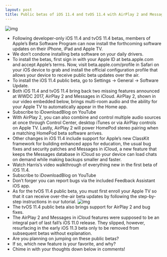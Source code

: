 ```yaml
---
layout: post
title: Public betas of iOS 11.4 and tvOS 11.4 with AirPlay 2 and Messages in iCloud now available
---
```

![img](http://media.idownloadblog.com/wp-content/uploads/2017/09/iOS-11-iPhone-iPad-teaser-001.jpg)
* Following developer-only iOS 11.4 and tvOS 11.4 betas, members of Apple’s Beta Software Program can now install the forthcoming software updates on their iPhone, iPad and Apple TV.
* We don’t condone installing beta software on your daily drivers.
* To install the betas, first sign in with your Apple ID at beta.apple.com and accept Apple’s terms. Now, visit beta.apple.com/profile in Safari on your iOS device to grab and install the official configuration profile that allows your device to receive public beta updates over the air.
* To install the iOS 11.4 public beta, go to Settings → General → Software Update.
* Both iOS 11.4 and tvOS 11.4 bring back two missing features announced at WWDC 2017, AirPlay 2 and Messages in iCloud. AirPlay 2, shown in our video embedded below, brings multi-room audio and the ability for your Apple TV to automatically appear in the Home app.
* Subscribe to iDownloadBlog on YouTube
* With AirPlay 2, you can also combine and control multiple audio sources at once through Control Center, desktop iTunes or via AirPlay controls on Apple TV. Lastly, AirPlay 2 will power HomePod stereo pairing when a matching HomePod beta software arrives.
* Other changes in iOS 11.4 include support for Apple’s new ClassKit framework for building enhanced apps for education, the usual bug fixes and security patches and Messages in iCloud, a new feature that keeps the Messages database in iCloud so your device can load chats on demand while making backups smaller and faster.
* Watch Harris’s video walkthrough of everything new in the first beta of iOS 11.4.
* Subscribe to iDownloadBlog on YouTube
* Don’t forger you can report bugs via the included Feedback Assistant iOS app.
* As for the tvOS 11.4 public beta, you must first enroll your Apple TV so that it can receive over-the-air beta updates by following the step-by-step instructions in our tutorial.
![img](http://media.idownloadblog.com/wp-content/uploads/2017/07/How-to-install-public-beta-tvos-Apple-TV-screenshot-001.jpg)
* The tvOS 11.4 public beta also brings support for AirPlay 2 and bug fixes.
* The AirPlay 2 and Messages in iCloud features were supposed to be an integral part of last fall’s iOS 11.0 release. They slipped, however, resurfacing in the early iOS 11.3 beta only to be removed from subsequent betas without explanation.
* Are you planning on jumping on these public betas?
* If so, which new feature is your favorite, and why?
* Chime in with your thoughts down below in comments!

